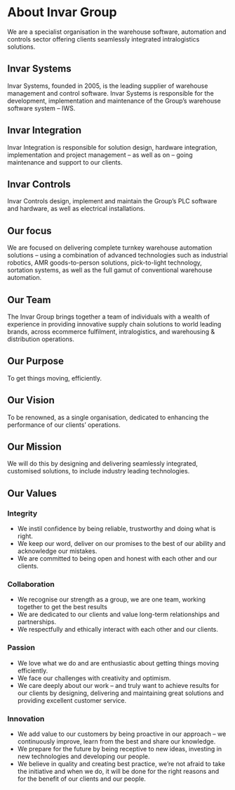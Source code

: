 ﻿# About Invar Group
We are a specialist organisation in the warehouse software, automation and controls sector offering clients seamlessly integrated intralogistics solutions.

## Invar Systems
Invar Systems, founded in 2005, is the leading supplier of warehouse management and control software. Invar Systems is responsible for the development, implementation and maintenance of the Group’s warehouse software system – IWS.

## Invar Integration
Invar Integration is responsible for solution design, hardware integration, implementation and project management – as well as on – going maintenance and support to our clients.

## Invar Controls
Invar Controls design, implement and maintain the Group’s PLC software and hardware, as well as electrical installations.

## Our focus
We are focused on delivering complete turnkey warehouse automation solutions – using a combination of advanced technologies such as industrial robotics, AMR goods-to-person solutions, pick-to-light technology, sortation systems, as well as the full gamut of conventional warehouse automation.

## Our Team
The Invar Group brings together a team of individuals with a wealth of experience in providing innovative supply chain solutions to world leading brands, across ecommerce fulfilment, intralogistics, and warehousing & distribution operations.

## Our Purpose
To get things moving, efficiently.

## Our Vision
To be renowned, as a single organisation, dedicated to enhancing the performance of our clients’ operations.

## Our Mission
We will do this by designing and delivering seamlessly integrated, customised solutions, to include industry leading technologies.

## Our Values
### Integrity
- We instil confidence by being reliable, trustworthy and doing what is right.
- We keep our word, deliver on our promises to the best of our ability and acknowledge our mistakes.
- We are committed to being open and honest with each other and our clients.

### Collaboration
- We recognise our strength as a group, we are one team, working together to get the best results
- We are dedicated to our clients and value long-term relationships and partnerships.
- We respectfully and ethically interact with each other and our clients.

### Passion
- We love what we do and are enthusiastic about getting things moving efficiently. ​
- We face our challenges with creativity and optimism.  ​
- We care deeply about our work – and truly want to achieve results for our clients by designing, delivering and maintaining great solutions and providing excellent customer service.

### Innovation
- We add value to our customers by being proactive in our approach – we continuously improve, learn from the best and share our knowledge. ​
- We prepare for the future by being receptive to new ideas, investing in new technologies and developing our people. ​
- We believe in quality and creating best practice, we’re not afraid to take the initiative and when we do, it will be done for the right reasons and for the benefit of our clients and our people.
